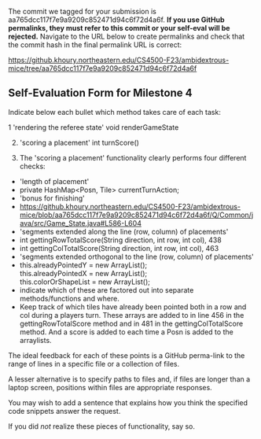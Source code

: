 The commit we tagged for your submission is aa765dcc117f7e9a9209c852471d94c6f72d4a6f.
**If you use GitHub permalinks, they must refer to this commit or your self-eval will be rejected.**
Navigate to the URL below to create permalinks and check that the commit hash in the final permalink URL is correct:

https://github.khoury.northeastern.edu/CS4500-F23/ambidextrous-mice/tree/aa765dcc117f7e9a9209c852471d94c6f72d4a6f

## Self-Evaluation Form for Milestone 4

Indicate below each bullet which method takes care of each task:

1 'rendering the referee state' 
  void renderGameState

2. 'scoring a placement' 
  int turnScore()

3. The 'scoring a placement' functionality clearly performs four different checks: 
  - 'length of placement'
  -    private HashMap<Posn, Tile> currentTurnAction; 
  - 'bonus for finishing'
  -  https://github.khoury.northeastern.edu/CS4500-F23/ambidextrous-mice/blob/aa765dcc117f7e9a9209c852471d94c6f72d4a6f/Q/Common/java/src/Game_State.java#L586-L604
  - 'segments extended along the line (row, column) of placements'
  -   int gettingRowTotalScore(String direction, int row, int col), 438
  -   int gettingColTotalScore(String direction, int row, int col), 463
  - 'segments extended orthogonal to the line (row, column) of placements'
  -  this.alreadyPointedY = new ArrayList<Posn>(); <br>
     this.alreadyPointedX = new ArrayList<Posn>(); <br>
     this.colorOrShapeList = new ArrayList<String>();
  - indicate which of these are factored out into separate
    methods/functions and where.
  - Keep track of which tiles have already been pointed both in a row and col during a players turn. These arrays are added to in line 456 in the gettingRowTotalScore method and in 481 in the gettingColTotalScore method. And a score is added to each time a Posn is added to the arraylists.
   
The ideal feedback for each of these points is a GitHub perma-link to
the range of lines in a specific file or a collection of files.

A lesser alternative is to specify paths to files and, if files are
longer than a laptop screen, positions within files are appropriate
responses.

You may wish to add a sentence that explains how you think the
specified code snippets answer the request.

If you did *not* realize these pieces of functionality, say so.


